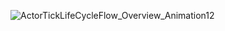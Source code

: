 ![ActorTickLifeCycleFlow_Overview_Animation12](C:\devguide\conversion\FINISHED\assets\ActorTickLifeCycleFlow_Overview_Animation12.png)
